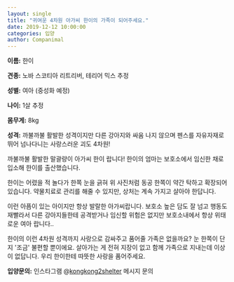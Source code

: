 ```yaml
---
layout: single
title: "귀여운 4차원 아가씨 한이의 가족이 되어주세요."
date: 2019-12-12 10:00:00
categories: 입양
author: Companimal
---
```


**이름:** 한이

**견종:** 노바 스코티아 리트리버, 테리어 믹스 추정

**성별:** 여아 (중성화 예정)

**나이:** 1살 추정

**몸무게:** 8kg

**성격:** 까불까불 활발한 성격이지만 다른 강아지와 싸움 나지 않으며 펜스를 자유자재로 뛰어 넘나다니는 사랑스러운 괴도 4차원!

까불까불 활발한 말괄량이 아가씨 한이 랍니다! 한이의 엄마는 보호소에서 임신한 채로 입소해 한이를 출산했습니다.

한이는 어렸을 적 놀다가 한쪽 눈을 긁혀 위 사진처럼 동공 한쪽이 약간 탁하고 확장되어 있습니다. 약물치료로 관리를 해줄 수 있지만, 상처는 계속 가지고 살아야 한답니다.

이런 아픔이 있는 아이지만 항상 발랄한 아가씨랍니다. 보호소 높은 담도 잘 넘고 행동도 재빨라서 다른 강아지들한테 공격받거나 임신할 위험은 없지만 보호소내에서 항상 위태로운 여아 랍니다..

한이의 이런 4차원 성격까지 사랑으로 감싸주고 품어줄 가족은 없을까요? 눈 한쪽이 단지 '조금' 불편할 뿐이에요. 살아가는 게 전혀 지장이 없고 함께 가족으로 지내는데 이상이 없답니다. 우리 한이한테 따뜻한 사랑을 품어주세요.

**입양문의:** 인스타그램 @[kongkong2shelter](https://www.instagram.com/kongkong2shelter/) 메시지 문의
